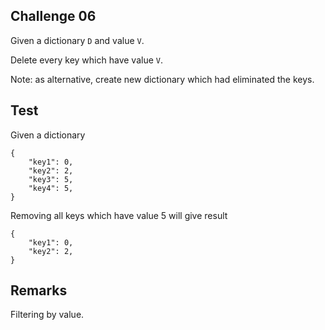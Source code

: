 ## Challenge 06

Given a dictionary `D` and value `V`. 

Delete every key which have value `V`.

Note: as alternative, create new dictionary which had eliminated the keys.

## Test

Given a dictionary 

```
{
    "key1": 0,
    "key2": 2,
    "key3": 5,
    "key4": 5,
}
```

Removing all keys which have value 5 will give result

```
{
    "key1": 0,
    "key2": 2,
}
```

## Remarks

Filtering by value.